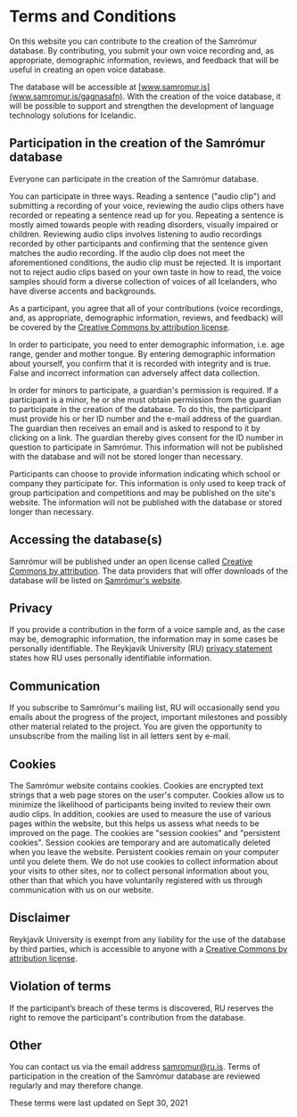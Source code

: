 # Terms and Conditions

On this website you can contribute to the creation of the Samrómur database. By contributing, you submit your own voice recording and, as appropriate, demographic information, reviews, and feedback that will be useful in creating an open voice database.

The database will be accessible at [www.samromur.is](www.samromur.is/gagnasafn). With the creation of the voice database, it will be possible to support and strengthen the development of language technology solutions for Icelandic.

## Participation in the creation of the Samrómur database

Everyone can participate in the creation of the Samrómur database.

You can participate in three ways. Reading a sentence ("audio clip") and submitting a recording of your voice, reviewing the audio clips others have recorded or repeating a sentence read up for you. Repeating a sentence is mostly aimed towards people with reading disorders, visually impaired or children. Reviewing audio clips involves listening to audio recordings recorded by other participants and confirming that the sentence given matches the audio recording. If the audio clip does not meet the aforementioned conditions, the audio clip must be rejected. It is important not to reject audio clips based on your own taste in how to read, the voice samples should form a diverse collection of voices of all Icelanders, who have diverse accents and backgrounds.

As a participant, you agree that all of your contributions (voice recordings, and, as appropriate, demographic information, reviews, and feedback) will be covered by the [Creative Commons by attribution license](https://creativecommons.org/licenses/by/4.0/).

In order to participate, you need to enter demographic information, i.e. age range, gender and mother tongue. By entering demographic information about yourself, you confirm that it is recorded with integrity and is true. False and incorrect information can adversely affect data collection.

In order for minors to participate, a guardian's permission is required. If a participant is a minor, he or she must obtain permission from the guardian to participate in the creation of the database. To do this, the participant must provide his or her ID number and the e-mail address of the guardian. The guardian then receives an email and is asked to respond to it by clicking on a link. The guardian thereby gives consent for the ID number in question to participate in Samrómur. This information will not be published with the database and will not be stored longer than necessary.

Participants can choose to provide information indicating which school or company they participate for. This information is only used to keep track of group participation and competitions and may be published on the site's website. The information will not be published with the database or stored longer than necessary.

## Accessing the database(s)

Samrómur will be published under an open license called [Creative Commons by attribution](https://creativecommons.org/licenses/by/4.0/). The data providers that will offer downloads of the database will be listed on [Samrómur's website](https://samromur.is/gagnasafn).

## Privacy

If you provide a contribution in the form of a voice sample and, as the case may be, demographic information, the information may in some cases be personally identifiable. The Reykjavík University (RU) [privacy statement](https://samromur.is/personuverndaryfirlysing) states how RU uses personally identifiable information.

## Communication

If you subscribe to Samrómur's mailing list, RU will occasionally send you emails about the progress of the project, important milestones and possibly other material related to the project. You are given the opportunity to unsubscribe from the mailing list in all letters sent by e-mail.

## Cookies

The Samrómur website contains cookies. Cookies are encrypted text strings that a web page stores on the user's computer. Cookies allow us to minimize the likelihood of participants being invited to review their own audio clips. In addition, cookies are used to measure the use of various pages within the website, but this helps us assess what needs to be improved on the page. The cookies are "session cookies" and "persistent cookies". Session cookies are temporary and are automatically deleted when you leave the website. Persistent cookies remain on your computer until you delete them. We do not use cookies to collect information about your visits to other sites, nor to collect personal information about you, other than that which you have voluntarily registered with us through communication with us on our website.

## Disclaimer

Reykjavík University is exempt from any liability for the use of the database by third parties, which is accessible to anyone with a [Creative Commons by attribution license](https://creativecommons.org/licenses/by/4.0/).

## Violation of terms

If the participant’s breach of these terms is discovered, RU reserves the right to remove the participant's contribution from the database.

## Other

You can contact us via the email address samromur@ru.is. Terms of participation in the creation of the Samrómur database are reviewed regularly and may therefore change.

These terms were last updated on Sept 30, 2021
